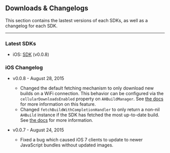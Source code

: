 
<h2>Downloads & Changelogs</h2>

This section contains the lastest versions of each SDKs, as well as a changelog for each
SDK.

---

<h3 short-title='Latest SDKs'>Latest SDKs</h3>

- iOS: [SDK](https://www.dropbox.com/s/o0lyimm7qg5l7ay/AppHub.zip?dl=1) (v0.0.8)

<h3 short-title='iOS Changelog'>iOS Changelog</h3>

- v0.0.8 - August 28, 2015
  - Changed the default fetching mechanism to only download new builds on a WiFi connection. This
    behavior can be configured via the `cellularDownloadsEnabled` property on `AHBuildManager`. See
    [the docs](/docs/getting-started#docs-network-usage) for more information on this feature.
  - Changed `fetchBuildWithCompletionHandler` to only return a non-nil `AHBuild` instance if the SDK
    has fetched the most up-to-date build. See [the docs](/docs/getting-started#docs-polling-for-new-builds)
    for more information.

- v0.0.7 - August 24, 2015
  - Fixed a bug which caused iOS 7 clients to update to newer JavaScript bundles without updated images.